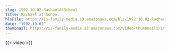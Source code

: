 ```yaml
---
slug: 1992.10.02-RachaelAtSchool
title: Rachael at School
hlsFile: https://is-family-media.s3.amazonaws.com/hls/1992.10.02-RachaelAtSchool/1992.10.02-RachaelAtSchool.m3u8
date: "1992-10-02"
thumbnail: https://is-family-media.s3.amazonaws.com/video-thumbnails/1992.10.02-RachaelAtSchool.png
---
```

{{< video >}}

